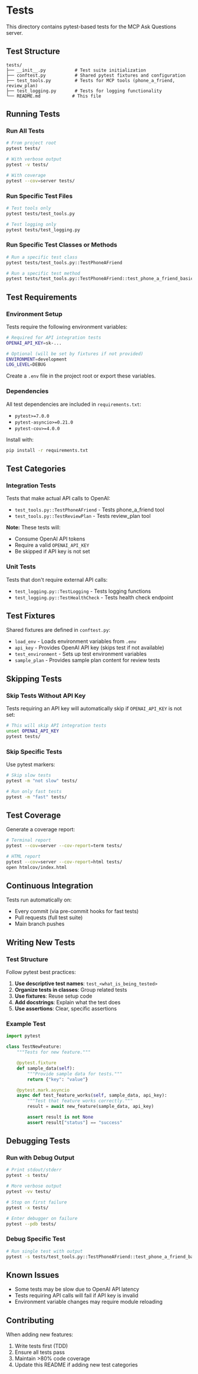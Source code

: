 # Tests

This directory contains pytest-based tests for the MCP Ask Questions server.

## Test Structure

```
tests/
├── __init__.py           # Test suite initialization
├── conftest.py           # Shared pytest fixtures and configuration
├── test_tools.py         # Tests for MCP tools (phone_a_friend, review_plan)
├── test_logging.py       # Tests for logging functionality
└── README.md            # This file
```

## Running Tests

### Run All Tests

```bash
# From project root
pytest tests/

# With verbose output
pytest -v tests/

# With coverage
pytest --cov=server tests/
```

### Run Specific Test Files

```bash
# Test tools only
pytest tests/test_tools.py

# Test logging only
pytest tests/test_logging.py
```

### Run Specific Test Classes or Methods

```bash
# Run a specific test class
pytest tests/test_tools.py::TestPhoneAFriend

# Run a specific test method
pytest tests/test_tools.py::TestPhoneAFriend::test_phone_a_friend_basic
```

## Test Requirements

### Environment Setup

Tests require the following environment variables:

```bash
# Required for API integration tests
OPENAI_API_KEY=sk-...

# Optional (will be set by fixtures if not provided)
ENVIRONMENT=development
LOG_LEVEL=DEBUG
```

Create a `.env` file in the project root or export these variables.

### Dependencies

All test dependencies are included in `requirements.txt`:

- `pytest>=7.0.0`
- `pytest-asyncio>=0.21.0`
- `pytest-cov>=4.0.0`

Install with:

```bash
pip install -r requirements.txt
```

## Test Categories

### Integration Tests

Tests that make actual API calls to OpenAI:

- `test_tools.py::TestPhoneAFriend` - Tests phone_a_friend tool
- `test_tools.py::TestReviewPlan` - Tests review_plan tool

**Note:** These tests will:

- Consume OpenAI API tokens
- Require a valid `OPENAI_API_KEY`
- Be skipped if API key is not set

### Unit Tests

Tests that don't require external API calls:

- `test_logging.py::TestLogging` - Tests logging functions
- `test_logging.py::TestHealthCheck` - Tests health check endpoint

## Test Fixtures

Shared fixtures are defined in `conftest.py`:

- `load_env` - Loads environment variables from `.env`
- `api_key` - Provides OpenAI API key (skips test if not available)
- `test_environment` - Sets up test environment variables
- `sample_plan` - Provides sample plan content for review tests

## Skipping Tests

### Skip Tests Without API Key

Tests requiring an API key will automatically skip if `OPENAI_API_KEY` is not set:

```bash
# This will skip API integration tests
unset OPENAI_API_KEY
pytest tests/
```

### Skip Specific Tests

Use pytest markers:

```bash
# Skip slow tests
pytest -m "not slow" tests/

# Run only fast tests
pytest -m "fast" tests/
```

## Test Coverage

Generate a coverage report:

```bash
# Terminal report
pytest --cov=server --cov-report=term tests/

# HTML report
pytest --cov=server --cov-report=html tests/
open htmlcov/index.html
```

## Continuous Integration

Tests run automatically on:

- Every commit (via pre-commit hooks for fast tests)
- Pull requests (full test suite)
- Main branch pushes

## Writing New Tests

### Test Structure

Follow pytest best practices:

1. **Use descriptive test names**: `test_<what_is_being_tested>`
2. **Organize tests in classes**: Group related tests
3. **Use fixtures**: Reuse setup code
4. **Add docstrings**: Explain what the test does
5. **Use assertions**: Clear, specific assertions

### Example Test

```python
import pytest

class TestNewFeature:
    """Tests for new feature."""

    @pytest.fixture
    def sample_data(self):
        """Provide sample data for tests."""
        return {"key": "value"}

    @pytest.mark.asyncio
    async def test_feature_works(self, sample_data, api_key):
        """Test that feature works correctly."""
        result = await new_feature(sample_data, api_key)

        assert result is not None
        assert result["status"] == "success"
```

## Debugging Tests

### Run with Debug Output

```bash
# Print stdout/stderr
pytest -s tests/

# More verbose output
pytest -vv tests/

# Stop on first failure
pytest -x tests/

# Enter debugger on failure
pytest --pdb tests/
```

### Debug Specific Test

```bash
# Run single test with output
pytest -s tests/test_tools.py::TestPhoneAFriend::test_phone_a_friend_basic
```

## Known Issues

- Some tests may be slow due to OpenAI API latency
- Tests requiring API calls will fail if API key is invalid
- Environment variable changes may require module reloading

## Contributing

When adding new features:

1. Write tests first (TDD)
2. Ensure all tests pass
3. Maintain >80% code coverage
4. Update this README if adding new test categories

